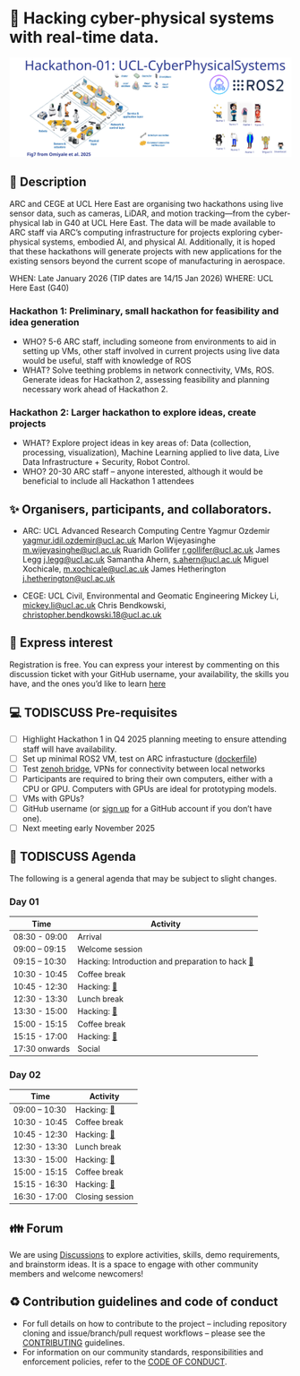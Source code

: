 # :nut_and_bolt: Hacking cyber-physical systems with real-time data. 

![fig](team-ucl-cps-hackathon-01.svg)

## :scroll: Description
ARC and CEGE at UCL Here East are organising two hackathons using live sensor data, such as cameras, LiDAR, and motion tracking—from the cyber-physical lab in G40 at UCL Here East. The data will be made available to ARC staff via ARC’s computing infrastructure for projects exploring cyber-physical systems, embodied AI, and physical AI. Additionally, it is hoped that these hackathons will generate projects with new applications for the existing sensors beyond the current scope of manufacturing in aerospace. 

WHEN: Late January 2026 (TIP dates are 14/15 Jan 2026)
WHERE: UCL Here East (G40)


### Hackathon 1: Preliminary, small hackathon for feasibility and idea generation 
* WHO? 5-6 ARC staff, including someone from environments to aid in setting up VMs, other staff involved in current projects using live data would be useful, staff with knowledge of ROS 
* WHAT? Solve teething problems in network connectivity, VMs, ROS. Generate ideas for Hackathon 2, assessing feasibility and planning necessary work ahead of Hackathon 2. 

### Hackathon 2: Larger hackathon to explore ideas, create projects 
* WHAT? Explore project ideas in key areas of: Data (collection, processing, visualization), Machine Learning applied to live data, Live Data Infrastructure + Security, Robot Control. 
* WHO? 20-30 ARC staff – anyone interested, although it would be beneficial to include all Hackathon 1 attendees 


## :sparkles: Organisers, participants, and collaborators.

* ARC: UCL Advanced Research Computing Centre
Yagmur Ozdemir <yagmur.idil.ozdemir@ucl.ac.uk> 
Marlon Wijeyasinghe <m.wijeyasinghe@ucl.ac.uk>
Ruaridh Gollifer <r.gollifer@ucl.ac.uk>
James Legg <j.legg@ucl.ac.uk> 
Samantha Ahern, <s.ahern@ucl.ac.uk> 
Miguel Xochicale, <m.xochicale@ucl.ac.uk>
James Hetherington <j.hetherington@ucl.ac.uk>

* CEGE: UCL Civil, Environmental and Geomatic Engineering
Mickey Li, <mickey.li@ucl.ac.uk>
Chris Bendkowski,  <christopher.bendkowski.18@ucl.ac.uk>


## :school: Express interest
Registration is free. You can express your interest by commenting on this discussion ticket with your GitHub username, your availability, the skills you have, and the ones you’d like to learn [here](https://github.com/UCL-CyberPhysicalSystems/hackathon-01/discussions/categories/express-of-interest)


## :computer: TODISCUSS Pre-requisites 
* [ ] Highlight Hackathon 1 in Q4 2025 planning meeting to ensure attending staff will have availability. 
* [ ] Set up minimal ROS2 VM, test on ARC infrastucture ([dockerfile](https://github.com/mxochicale/nvidia-open-source-robot-lab/blob/main/Dockerfile))
* [ ] Test [zenoh bridge](https://github.com/eclipse-zenoh/zenoh-plugin-ros2dds), VPNs for connectivity between local networks 
* [ ] Participants are required to bring their own computers, either with a CPU or GPU. Computers with GPUs are ideal for prototyping models.
* [ ] VMs with GPUs? 
* [ ] GitHub username (or [sign up](https://docs.github.com/en/get-started/signing-up-for-github/signing-up-for-a-new-github-account) for a GitHub account if you don’t have one).
* [ ] Next meeting early November 2025 

## :date: TODISCUSS Agenda
The following is a general agenda that may be subject to slight changes.

### Day 01
| Time  | Activity  | 
| --- |--- |
| 08:30 - 09:00 | Arrival | 
| 09:00 – 09:15 | Welcome session | 
| 09:15 – 10:30 | Hacking: Introduction and preparation to hack  [:link:](day01.md) |
| 10:30 - 10:45 | Coffee break | 
| 10:45 - 12:30 | Hacking:  [:link:](day01.md) |
| 12:30 - 13:30 | Lunch break | 
| 13:30 - 15:00 | Hacking: [:link:](day01.md) |
| 15:00 - 15:15 | Coffee break | 
| 15:15 - 17:00 | Hacking:  [:link:](day01.md)  | 
| 17:30 onwards | Social |

### Day 02
| Time  | Activity  | 
| --- |--- |
| 09:00 – 10:30 | Hacking: [:link:](day02.md) |
| 10:30 - 10:45 | Coffee break | 
| 10:45 - 12:30 | Hacking: [:link:](day02.md) |
| 12:30 - 13:30 | Lunch break | 
| 13:30 - 15:00 | Hacking: [:link:](day02.md) |
| 15:00 - 15:15 | Coffee break | 
| 15:15 - 16:30 | Hacking: [:link:](day02.md)  | 
| 16:30 - 17:00 | Closing session  |


## :family: Forum
We are using [Discussions](https://github.com/UCL-CyberPhysicalSystems/hackathon-01/discussions) to explore activities, skills, demo requirements, and brainstorm ideas. 
It is a space to engage with other community members and welcome newcomers!


## :recycle: Contribution guidelines and code of conduct
* For full details on how to contribute to the project – including repository cloning and issue/branch/pull request workflows – please see the [CONTRIBUTING](https://github.com/UCL-CyberPhysicalSystems/hackathon-01/blob/main/CONTRIBUTING.md) guidelines.
* For information on our community standards, responsibilities and enforcement policies, refer to the [CODE OF CONDUCT](https://github.com/UCL-CyberPhysicalSystems/hackathon-01/blob/main/CODE_OF_CONDUCT.md).

